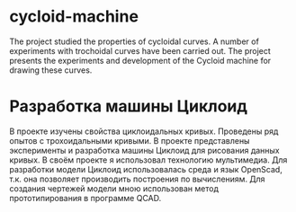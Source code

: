 # cycloid-machine
The project studied the properties of cycloidal curves. A number of experiments with trochoidal curves have been carried out. The project presents the experiments and development of the Cycloid machine for drawing these curves. 
# Разработка машины Циклоид
В проекте изучены свойства циклоидальных кривых. Проведены ряд опытов с трохоидальными кривыми. В проекте представлены эксперименты и разработка машины Циклоид для рисования данных кривых. 
В своём проекте я использовал технологию мультимедиа. Для разработки модели Циклоид использовалась среда и язык OpenScad, т.к. она позволяет производить построения по вычислениям. Для создания чертежей модели мною использован метод прототипирования в программе QCAD.
